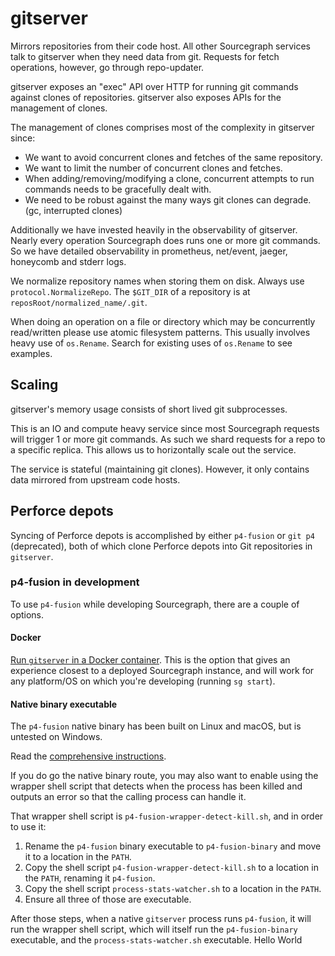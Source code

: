 # gitserver

Mirrors repositories from their code host. All other Sourcegraph services talk to gitserver when they need data from git. Requests for fetch operations, however, go through repo-updater.

gitserver exposes an "exec" API over HTTP for running git commands against
clones of repositories. gitserver also exposes APIs for the management of
clones.

The management of clones comprises most of the complexity in gitserver since:

- We want to avoid concurrent clones and fetches of the same repository.
- We want to limit the number of concurrent clones and fetches.
- When adding/removing/modifying a clone, concurrent attempts to run commands
  needs to be gracefully dealt with.
- We need to be robust against the many ways git clones can degrade. (gc,
  interrupted clones)

Additionally we have invested heavily in the observability of
gitserver. Nearly every operation Sourcegraph does runs one or more git
commands. So we have detailed observability in prometheus, net/event,
jaeger, honeycomb and stderr logs.

We normalize repository names when storing them on disk. Always use
`protocol.NormalizeRepo`. The `$GIT_DIR` of a repository is at
`reposRoot/normalized_name/.git`.

When doing an operation on a file or directory which may be concurrently
read/written please use atomic filesystem patterns. This usually involves
heavy use of `os.Rename`. Search for existing uses of `os.Rename` to see
examples.

## Scaling

gitserver's memory usage consists of short lived git subprocesses.

This is an IO and compute heavy service since most Sourcegraph requests will trigger 1 or more git commands. As such we shard requests for a repo to a specific replica. This allows us to horizontally scale out the service.

The service is stateful (maintaining git clones). However, it only contains data mirrored from upstream code hosts.

## Perforce depots

Syncing of Perforce depots is accomplished by either `p4-fusion` or `git p4` (deprecated), both of which clone Perforce depots into Git repositories in `gitserver`.

### p4-fusion in development

To use `p4-fusion` while developing Sourcegraph, there are a couple of options.

#### Docker

[Run `gitserver` in a Docker container](https://docs.sourcegraph.com/dev/background-information/sg#run-gitserver-in-a-docker-container). This is the option that gives an experience closest to a deployed Sourcegraph instance, and will work for any platform/OS on which you're developing (running `sg start`).

#### Native binary executable

The `p4-fusion` native binary has been built on Linux and macOS, but is untested on Windows.

Read the [comprehensive instructions](https://docs.sourcegraph.com/dev/background-information/build_p4_fusion).

If you do go the native binary route, you may also want to enable using the wrapper shell script that detects when the process has been killed and outputs an error so that the calling process can handle it.

That wrapper shell script is `p4-fusion-wrapper-detect-kill.sh`, and in order to use it:

1. Rename the `p4-fusion` binary executable to `p4-fusion-binary` and move it to a location in the `PATH`.
1. Copy the shell script `p4-fusion-wrapper-detect-kill.sh` to a location in the `PATH`, renaming it `p4-fusion`.
1. Copy the shell script `process-stats-watcher.sh` to a location in the `PATH`.
1. Ensure all three of those are executable.

After those steps, when a native `gitserver` process runs `p4-fusion`, it will run the wrapper shell script, which will itself run the `p4-fusion-binary` executable, and the `process-stats-watcher.sh` executable.
Hello World
